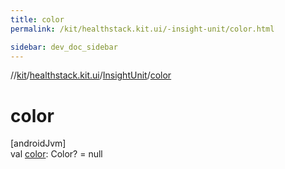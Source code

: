 ```yaml
---
title: color
permalink: /kit/healthstack.kit.ui/-insight-unit/color.html

sidebar: dev_doc_sidebar
---
```

//[kit](../../../kit.html)/[healthstack.kit.ui](../index.html)/[InsightUnit](index.html)/[color](color.html)



# color



[androidJvm]\
val [color](color.html): Color? = null




